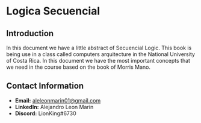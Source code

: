 # Logica Secuencial

## Introduction

In this document we have a little abstract of Secuencial Logic. This book is being
use in a class called computers arquitecture in the National University of Costa Rica.
In this document we have the most important concepts that we need in the course based on the book of Morris Mano.

## Contact Information

- **Email:** aleleonmarin01@gmail.com
- **LinkedIn:** Alejandro Leon Marin
- **Discord:** LionKing#6730


